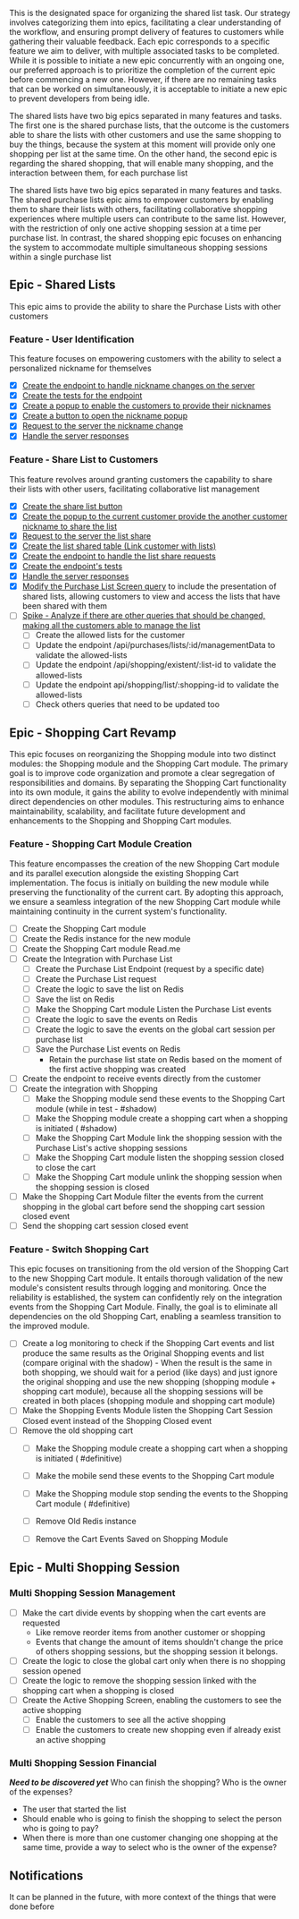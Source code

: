This is the designated space for organizing the shared list task. Our strategy involves categorizing them into epics, facilitating a clear understanding of the workflow, and ensuring prompt delivery of features to customers while gathering their valuable feedback. Each epic corresponds to a specific feature we aim to deliver, with multiple associated tasks to be completed. While it is possible to initiate a new epic concurrently with an ongoing one, our preferred approach is to prioritize the completion of the current epic before commencing a new one. However, if there are no remaining tasks that can be worked on simultaneously, it is acceptable to initiate a new epic to prevent developers from being idle.

The shared lists have two big epics separated in many features and tasks. The first one is the shared purchase lists, that the outcome is the customers able to share the lists with other customers and use the same shopping to buy the things, because the system at this moment will provide only one shopping per list at the same time. On the other hand, the second epic is regarding the shared shopping, that will enable many shopping, and the interaction between them, for each purchase list 

The shared lists have two big epics separated in many features and tasks. The shared purchase lists epic aims to empower customers by enabling them to share their lists with others, facilitating collaborative shopping experiences where multiple users can contribute to the same list. However, with the restriction of only one active shopping session at a time per purchase list. In contrast, the shared shopping epic focuses on enhancing the system to accommodate multiple simultaneous shopping sessions within a single purchase list

## Epic - Shared Lists 

This epic aims to provide the ability to share the Purchase Lists with other customers

### Feature - User Identification 

This feature focuses on empowering customers with the ability to select a personalized nickname for themselves

- [x] [Create the endpoint to handle nickname changes on the server](https://github.com/gumberss/PurchaseListinator/issues/134)
- [x] [Create the tests for the endpoint](https://github.com/gumberss/PurchaseListinator/issues/135)
- [x] [Create a popup to enable the customers to provide their nicknames](https://github.com/gumberss/FinanceControlinatorMobile/issues/159)
- [x] [Create a button to open the nickname popup](https://github.com/gumberss/FinanceControlinatorMobile/issues/160)
- [x] [Request to the server the nickname change](https://github.com/gumberss/FinanceControlinatorMobile/issues/161)
- [x] [Handle the server responses](https://github.com/gumberss/FinanceControlinatorMobile/issues/162)

### Feature - Share List to Customers 

This feature revolves around granting customers the capability to share their lists with other users, facilitating collaborative list management

- [x] [Create the share list button](https://github.com/gumberss/FinanceControlinatorMobile/issues/167)
- [x] [Create the popup to the current customer provide the another customer nickname to share the list](https://github.com/gumberss/FinanceControlinatorMobile/issues/168)
- [x] [Request to the server the list share](https://github.com/gumberss/FinanceControlinatorMobile/issues/166)
- [x] [Create the list shared table (Link customer with lists)](https://github.com/gumberss/PurchaseListinator/issues/139)
- [x] [Create the endpoint to handle the list share requests](https://github.com/gumberss/PurchaseListinator/issues/140)
- [x] [Create the endpoint's tests ](https://github.com/gumberss/PurchaseListinator/issues/141)
- [x] [Handle the server responses](https://github.com/gumberss/FinanceControlinatorMobile/issues/169)
- [x] [Modify the Purchase List Screen query](https://github.com/gumberss/PurchaseListinator/issues/142) to include the presentation of shared lists, allowing customers to view and access the lists that have been shared with them
- [ ] [Spike - Analyze if there are other queries that should be changed, making all the customers able to manage the list](https://github.com/gumberss/FinanceControlinatorDocs/issues/45)
	- [ ] Create the allowed lists for the customer
	- [ ] Update the endpoint /api/purchases/lists/:id/managementData to validate the allowed-lists 
	- [ ] Update the endpoint /api/shopping/existent/:list-id to validate the allowed-lists
	- [ ] Update the endpoint api/shopping/list/:shopping-id to validate the allowed-lists
	- [ ] Check others queries that need to be updated too

## Epic - Shopping Cart Revamp 

This epic focuses on reorganizing the Shopping module into two distinct modules: the Shopping module and the Shopping Cart module. The primary goal is to improve code organization and promote a clear segregation of responsibilities and domains. By separating the Shopping Cart functionality into its own module, it gains the ability to evolve independently with minimal direct dependencies on other modules. This restructuring aims to enhance maintainability, scalability, and facilitate future development and enhancements to the Shopping and Shopping Cart modules.

### Feature - Shopping Cart Module Creation

This feature encompasses the creation of the new Shopping Cart module and its parallel execution alongside the existing Shopping Cart implementation. The focus is initially on building the new module while preserving the functionality of the current cart. By adopting this approach, we ensure a seamless integration of the new Shopping Cart module while maintaining continuity in the current system's functionality.

- [ ] Create the Shopping Cart module
- [ ] Create the Redis instance for the new module
- [ ] Create the Shopping Cart module Read.me 
- [ ] Create the Integration with Purchase List
	- [ ] Create the Purchase List Endpoint (request by a specific date)
	- [ ] Create the Purchase List request
	- [ ] Create the logic to save the list on Redis
	- [ ] Save the list on Redis
	- [ ] Make the Shopping Cart module Listen the Purchase List events
	- [ ] Create the logic to save the events on Redis
	- [ ] Create the logic to save the events on the global cart session per purchase list
	- [ ] Save the Purchase List events on Redis
		-  Retain the purchase list state on Redis based on the moment of the first active shopping was created
- [ ] Create the endpoint to receive events directly from the customer
- [ ] Create the integration with Shopping 
	- [ ] Make the Shopping module send these events to the Shopping Cart module (while in test - #shadow) 
	- [ ] Make the Shopping module create a shopping cart when a shopping is initiated ( #shadow)
	- [ ] Make the Shopping Cart Module link the shopping session with the Purchase List's active shopping sessions 
	- [ ] Make the Shopping Cart module listen the shopping session closed to close the cart
	- [ ] Make the Shopping Cart module unlink the shopping session when the shopping session is closed
- [ ] Make the Shopping Cart Module filter the events from the current shopping in the global cart before send the shopping cart session closed event
- [ ] Send the shopping cart session closed event

### Feature - Switch Shopping Cart 

This epic focuses on transitioning from the old version of the Shopping Cart to the new Shopping Cart module. It entails thorough validation of the new module's consistent results through logging and monitoring. Once the reliability is established, the system can confidently rely on the integration events from the Shopping Cart Module. Finally, the goal is to eliminate all dependencies on the old Shopping Cart, enabling a seamless transition to the improved module.

- [ ] Create a log monitoring to check if the Shopping Cart events and list produce the same results as the Original Shopping events and list (compare original with the shadow) 
		- When the result is the same in both shopping, we should wait for a period (like days) and just ignore the original shopping and use the new shopping (shopping module + shopping cart module), because all the shopping sessions will be created in both places (shopping module and shopping cart module)
- [ ] Make the Shopping Events Module listen the Shopping Cart Session Closed event instead of the Shopping Closed event
- [ ] Remove the old shopping cart
	- [ ] Make the Shopping module create a shopping cart when a shopping is initiated ( #definitive)
	- [ ] Make the mobile send these events to the Shopping Cart module
	- [ ] Make the Shopping module stop sending the events to the Shopping Cart module ( #definitive)
	- [ ] Remove Old Redis instance
	- [ ] Remove the Cart Events Saved on Shopping Module


## Epic - Multi Shopping Session

### Multi Shopping Session Management

- [ ] Make the cart divide events by shopping when the cart events are requested
	- Like remove reorder items from another customer or shopping
	- Events that change the amount of items shouldn't change the price of others shopping sessions, but the shopping session it belongs.
- [ ] Create the logic to close the global cart only when there is no shopping session opened 
- [ ] Create the logic to remove the shopping session linked with the shopping cart when a shopping is closed
- [ ] Create the Active Shopping Screen, enabling the customers to see the active shopping
	- [ ] Enable the customers to see all the active shopping
	- [ ] Enable the customers to create new shopping even if already exist an active shopping

### Multi Shopping Session Financial
***Need to be discovered yet***
Who can finish the shopping?
Who is the owner of the expenses? 
- The user that started the list
- Should enable who is going to finish the shopping to select the person who is going to pay?
- When there is more than one customer changing one shopping at the same time, provide a way to select who is the owner of the expense?

## Notifications

It can be planned in the future, with more context of the things that were done before